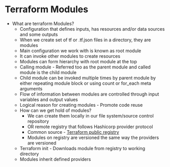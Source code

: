 # Terraform Modules
- What are terraform Modules?
    - Configuration that defines inputs, has resources and/or data sources and some outputs
    - When we create set of tf or .tf.json files in a directory, they are modules
    - Main configuration we work with is known as root module
    - It can invoke other modules to create resources
    - Modules can form hierarchy with root module at the top
    - Calling module - Referred too as the parent module and called module is the child module
    - Child module can be invoked multiple times by parent module by either repeating module block or using count or for_each meta arguments
    - Flow of information between modules are controlled through input variables and output values
    - Logical reason for creating modules - Promote code reuse
    - How can we get hold of modules?
        - We can create them locally in our file system/source control repository
        - OR remote registry that follows Hashicorp provider protocol
        - Common source - [Terraform public registry](https://registry.terraform.io/browse/modules)
        - Modules on registry are versioned the same way the providers are versioned
    - Terraform init - Downloads module from registry to working directory
    - Modules inherit defined providers